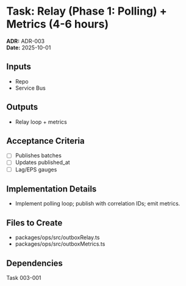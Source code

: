 # Task: Relay (Phase 1: Polling) + Metrics (4-6 hours)
**ADR:** ADR-003  
**Date:** 2025-10-01

## Inputs
- Repo
- Service Bus

## Outputs
- Relay loop + metrics

## Acceptance Criteria
- [ ] Publishes batches
- [ ] Updates published_at
- [ ] Lag/EPS gauges

## Implementation Details
- Implement polling loop; publish with correlation IDs; emit metrics.

## Files to Create
- packages/ops/src/outboxRelay.ts
- packages/ops/src/outboxMetrics.ts

## Dependencies
Task 003-001
